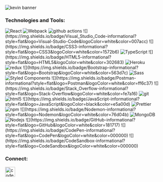![kevin banner](https://i.ibb.co/3yhMMZY/98.jpg)

<h3>Technologies and Tools:</h3>

  <img alt="React" src="https://img.shields.io/badge/-React-45b8d8?style=flat-square&logo=react&logoColor=white" />
  <img alt="Webpack" src="https://img.shields.io/badge/-Webpack-8DD6F9?style=flat-square&logo=webpack&logoColor=white" /> 
  <img alt="github actions" src="https://img.shields.io/badge/-Github_Actions-2088FF?style=flat-square&logo=github-actions&logoColor=white" />
  ![](https://img.shields.io/badge/Visual_Studio_Code-informational?style=flat&logo=Visual-Studio-Code&logoColor=white&color=007acc)
  ![](https://img.shields.io/badge/CSS3-informational?style=flat&logo=CSS3&logoColor=white&color=1572b6)
  <img alt="TypeScript" src="https://img.shields.io/badge/-TypeScript-007ACC?style=flat-square&logo=typescript&logoColor=white" />
  ![](https://img.shields.io/badge/HTML5-informational?style=flat&logo=HTML5&logoColor=white&color=302683)
  <img alt="Heroku" src="https://img.shields.io/badge/-Heroku-430098?style=flat-square&logo=heroku&logoColor=white" />
  <img alt="redux" src="https://img.shields.io/badge/-Redux-764ABC?style=flat-square&logo=redux&logoColor=white" />
  ![](https://img.shields.io/badge/Bootstrap-informational?style=flat&logo=Bootstrap&logoColor=white&color=563d7c)
  <img alt="Sass" src="https://img.shields.io/badge/-Sass-CC6699?style=flat-square&logo=sass&logoColor=white" />
  <img alt="Styled Components" src="https://img.shields.io/badge/-Styled_Components-db7092?style=flat-square&logo=styled-components&logoColor=white" />
  ![](https://img.shields.io/badge/Postman-informational?style=flat&logo=Postman&logoColor=white&color=ff6c37)
  ![](https://img.shields.io/badge/Stack_Overflow-informational?style=flat&logo=Stack-Overflow&logoColor=white&color=fe7a16)
  <img alt="git" src="https://img.shields.io/badge/-Git-F05032?style=flat-square&logo=git&logoColor=white" />
  <img alt="html5" src="https://img.shields.io/badge/-HTML5-E34F26?style=flat-square&logo=html5&logoColor=white" />
  ![](https://img.shields.io/badge/JavaScript-informational?style=flat&logo=JavaScript&logoColor=black&color=e5a00d)
  <img alt="Prettier" src="https://img.shields.io/badge/-Prettier-F7B93E?style=flat-square&logo=prettier&logoColor=white" />
  <img alt="npm" src="https://img.shields.io/badge/-NPM-CB3837?style=flat-square&logo=npm&logoColor=white" />
  ![](https://img.shields.io/badge/Nodemon-informational?style=flat&logo=Nodemon&logoColor=white&color=76d04b)
  <img alt="MongoDB" src="https://img.shields.io/badge/-MongoDB-13aa52?style=flat-square&logo=mongodb&logoColor=white" />
  <img alt="Nodejs" src="https://img.shields.io/badge/-Nodejs-43853d?style=flat-square&logo=Node.js&logoColor=white" />
  ![](https://img.shields.io/badge/GitHub-informational?style=flat&logo=GitHub&logoColor=white&color=181717)
  ![](https://img.shields.io/badge/CodePen-informational?style=flat&logo=CodePen&logoColor=white&color=000000)
  ![](https://img.shields.io/badge/CodeSandbox-informational?style=flat&logo=CodeSandbox&logoColor=white&color=000000)

<h3>Connect:</h3>

[<img align="left" alt="codeSTACKr | LinkedIn" width="32px" src="https://cdn.jsdelivr.net/npm/simple-icons@v3/icons/linkedin.svg" />][linkedin]

<br>
<br />

[linkedin]: https://www.linkedin.com/in/kev-schmidt/
